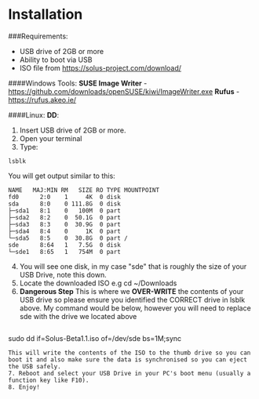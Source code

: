 # Installation
###Requirements:
- USB drive of 2GB or more
- Ability to boot via USB
- ISO file from https://solus-project.com/download/

####Windows Tools:
**SUSE Image Writer** - https://github.com/downloads/openSUSE/kiwi/ImageWriter.exe
**Rufus** - https://rufus.akeo.ie/

####Linux:
**DD**:
1. Insert USB drive of 2GB or more.
2. Open your terminal
3. Type:
```
lsblk
```
You will get output similar to this:
```
NAME   MAJ:MIN RM   SIZE RO TYPE MOUNTPOINT
fd0      2:0    1     4K  0 disk
sda      8:0    0 111.8G  0 disk
├─sda1   8:1    0   100M  0 part
├─sda2   8:2    0  50.1G  0 part
├─sda3   8:3    0  30.9G  0 part
├─sda4   8:4    0     1K  0 part
└─sda5   8:5    0  30.8G  0 part /
sde      8:64   1   7.5G  0 disk
└─sde1   8:65   1   754M  0 part
```
4. You will see one disk, in my case "sde" that is roughly the size of your USB Drive, note this down.
5. Locate the downloaded ISO e.g cd ~/Downloads
6. **Dangerous Step**
   This is where we **OVER-WRITE** the contents of your USB drive so please ensure you identified the CORRECT drive in lsblk above.
   My command would be below, however you will need to replace sde with the drive we located above
   ```
sudo dd if=Solus-Beta1.1.iso of=/dev/sde bs=1M;sync
```
This will write the contents of the ISO to the thumb drive so you can boot it and also make sure the data is synchronised so you can eject the USB safely.
7. Reboot and select your USB Drive in your PC's boot menu (usually a function key like F10).
8. Enjoy!
